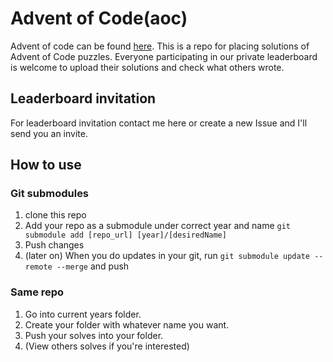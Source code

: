 # Advent of Code(aoc)
Advent of code can be found [here](https://adventofcode.com).
This is a repo for placing solutions of Advent of Code puzzles.
Everyone participating in our private leaderboard is welcome to upload their solutions and check what others wrote.

## Leaderboard invitation
For leaderboard invitation contact me here or create a new Issue and I'll send you an invite.

## How to use

### Git submodules
1. clone this repo
2. Add your repo as a submodule under correct year and name `git submodule add [repo_url] [year]/[desiredName]`
3. Push changes
4. (later on) When you do updates in your git, run `git submodule update --remote --merge` and push

### Same repo
1. Go into current years folder.
2. Create your folder with whatever name you want.
3. Push your solves into your folder.
4. (View others solves if you're interested)
